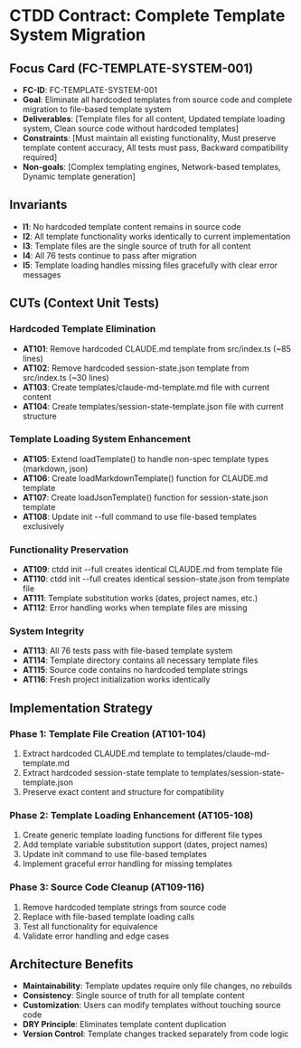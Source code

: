 # CTDD Contract: Complete Template System Migration

## Focus Card (FC-TEMPLATE-SYSTEM-001)

- **FC-ID**: FC-TEMPLATE-SYSTEM-001
- **Goal**: Eliminate all hardcoded templates from source code and complete migration to file-based template system
- **Deliverables**: [Template files for all content, Updated template loading system, Clean source code without hardcoded templates]
- **Constraints**: [Must maintain all existing functionality, Must preserve template content accuracy, All tests must pass, Backward compatibility required]
- **Non-goals**: [Complex templating engines, Network-based templates, Dynamic template generation]

## Invariants

- **I1**: No hardcoded template content remains in source code
- **I2**: All template functionality works identically to current implementation
- **I3**: Template files are the single source of truth for all content
- **I4**: All 76 tests continue to pass after migration
- **I5**: Template loading handles missing files gracefully with clear error messages

## CUTs (Context Unit Tests)

### Hardcoded Template Elimination
- **AT101**: Remove hardcoded CLAUDE.md template from src/index.ts (~85 lines)
- **AT102**: Remove hardcoded session-state.json template from src/index.ts (~30 lines)
- **AT103**: Create templates/claude-md-template.md file with current content
- **AT104**: Create templates/session-state-template.json file with current structure

### Template Loading System Enhancement
- **AT105**: Extend loadTemplate() to handle non-spec template types (markdown, json)
- **AT106**: Create loadMarkdownTemplate() function for CLAUDE.md template
- **AT107**: Create loadJsonTemplate() function for session-state.json template
- **AT108**: Update init --full command to use file-based templates exclusively

### Functionality Preservation
- **AT109**: ctdd init --full creates identical CLAUDE.md from template file
- **AT110**: ctdd init --full creates identical session-state.json from template file
- **AT111**: Template substitution works (dates, project names, etc.)
- **AT112**: Error handling works when template files are missing

### System Integrity
- **AT113**: All 76 tests pass with file-based template system
- **AT114**: Template directory contains all necessary template files
- **AT115**: Source code contains no hardcoded template strings
- **AT116**: Fresh project initialization works identically

## Implementation Strategy

### Phase 1: Template File Creation (AT101-104)
1. Extract hardcoded CLAUDE.md template to templates/claude-md-template.md
2. Extract hardcoded session-state template to templates/session-state-template.json
3. Preserve exact content and structure for compatibility

### Phase 2: Template Loading Enhancement (AT105-108)
1. Create generic template loading functions for different file types
2. Add template variable substitution support (dates, project names)
3. Update init command to use file-based templates
4. Implement graceful error handling for missing templates

### Phase 3: Source Code Cleanup (AT109-116)
1. Remove hardcoded template strings from source code
2. Replace with file-based template loading calls
3. Test all functionality for equivalence
4. Validate error handling and edge cases

## Architecture Benefits

- **Maintainability**: Template updates require only file changes, no rebuilds
- **Consistency**: Single source of truth for all template content
- **Customization**: Users can modify templates without touching source code
- **DRY Principle**: Eliminates template content duplication
- **Version Control**: Template changes tracked separately from code logic